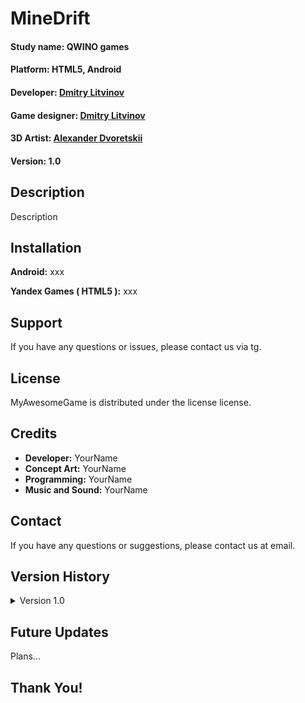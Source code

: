 # MineDrift

#### **Study name:** QWINO games
#### **Platform:** HTML5, Android
#### **Developer:** [Dmitry Litvinov](https://t.me/FaTech97)
#### **Game designer:** [Dmitry Litvinov](https://t.me/FaTech97)
#### **3D Artist:** [Alexander Dvoretskii](https://t.me/MockingbirdVa)
#### **Version:** 1.0

## Description
Description

## Installation
**Android:** xxx

**Yandex Games ( HTML5 ):** xxx

## Support

If you have any questions or issues, please contact us via tg.

## License

MyAwesomeGame is distributed under the license license.

## Credits

- **Developer:** YourName
- **Concept Art:** YourName
- **Programming:** YourName
- **Music and Sound:** YourName

## Contact

If you have any questions or suggestions, please contact us at email.

## Version History

<details>
  <summary>Version 1.0</summary>
  <div style="margin-left: 24px">
    <h4>Whats new:</h4>
    <li>Initial release of the game. </li>
  </div>
</details>

## Future Updates

Plans...

## Thank You!